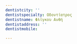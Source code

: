 ```yaml
---
dentistcity: ''
dentistspecialty: Οδοντίατρος
dentistname: Φλίγκου Ανθή
dentistaddress: ''
dentistmobile: 

---
```

